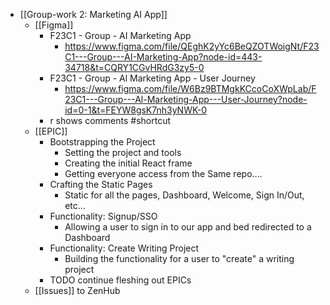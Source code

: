 - [[Group-work 2: Marketing AI App]]
	- [[Figma]]
		- F23C1 - Group - AI Marketing App
			- https://www.figma.com/file/QEghK2yYc6BeQZOTWoigNt/F23C1---Group---AI-Marketing-App?node-id=443-34718&t=CQRY1CGvHRdG3zy5-0
		- F23C1 - Group - Al Marketing App - User Journey
			- https://www.figma.com/file/W6Bz9BTMgkKCcoCoXWpLab/F23C1---Group---Al-Marketing-App---User-Journey?node-id=0-1&t=FEYW8gsK7nh3yNWK-0
		- r shows comments #shortcut
	- [[EPIC]]
		- Bootstrapping the Project
			- Setting the project and tools
			- Creating the initial React frame
			- Getting everyone access from the Same repo....
		- Crafting the Static Pages
			- Static for all the pages, Dashboard, Welcome, Sign In/Out, etc...
		- Functionality:  Signup/SSO
			- Allowing a user to sign in to our app and bed redirected to a Dashboard
		- Functionality: Create Writing Project
			- Building the functionality for a user to "create" a writing project
		- TODO continue fleshing out EPICs
	- [[Issues]] to ZenHub